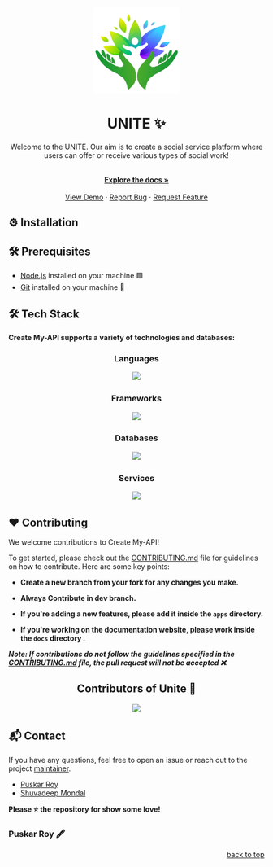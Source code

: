 <a name="readme-top"></a>

<br />
<div align="center">
  <a href="https://github.com/Bug-Bust3rs/UNITE">
    <img src="./docs/Unite__Logo.png" alt="Logo" width="170" height="170">
    
  </a>

  <h1 align="center">UNITE ✨</h1> 
 
  <p align="center">
    Welcome to the UNITE. Our aim is to create a social service platform where users can offer or receive various types of social work!
    </p>

  <br />
    <a href="https://github.com/Bug-Bust3rs/UNITE"><strong>Explore the docs »</strong></a>
    <br />
    <br />
    <a href="https://github.com/Bug-Bust3rs/UNITE">View Demo</a>
    ·
    <a href="https://github.com/Bug-Bust3rs/UNITE/issues">Report Bug</a>
    ·
    <a href="https://github.com/Bug-Bust3rs/UNITE/issues">Request Feature</a>

  </p>
</div>

## ⚙️ Installation


## 🛠️ Prerequisites

- [Node.js](https://nodejs.org/) installed on your machine 🟩
- [Git](https://git-scm.com/) installed on your machine 🐙

## 🛠️ Tech Stack

**Create My-API supports a variety of technologies and databases:**

<div align="center">

### Languages

<img src="https://skillicons.dev/icons?i=javascript,typescript&theme=dark" />

### Frameworks

<img src="https://skillicons.dev/icons?i=nextjs,tailwindcss,nodejs,express,nestjs&theme=dark" />

### Databases

<img src="https://skillicons.dev/icons?i=mongodb,postgresql&theme=dark" />

### Services

<img src="https://skillicons.dev/icons?i=npm,vercel,prisma&theme=dark" />

</div>

## ❤️ Contributing

We welcome contributions to Create My-API!

To get started, please check out the [CONTRIBUTING.md](./CONTRIBUTING.md) file for guidelines on how to contribute. Here are some key points:

- **Create a new branch from your fork for any changes you make.**

- **Always Contribute in dev branch.**

- **If you're adding a new features, please add it inside the `apps` directory.**

- **If you're working on the documentation website, please work inside the `docs` directory _._**

**_Note: If contributions do not follow the guidelines specified in the [CONTRIBUTING.md](./CONTRIBUTING.md) file, the pull request will not be accepted ❌._**

<h2 align = "center">Contributors of Unite 🚀</h2>
<div align = "center">
<a href="https://github.com/Bug-Bust3rs/UNITE/graphs/contributors">
  <img src="https://contrib.rocks/image?repo=Bug-Bust3rs/UNITE" />
</a>
</div>

## 📬 Contact

If you have any questions, feel free to open an issue or reach out to the project [maintainer](https://www.linkedin.com/in/puskar-roy/).

- [Puskar Roy](https://github.com/Puskar-Roy) 
- [Shuvadeep Mondal](https://github.com/shuvadeepmondal)


**Please ⭐ the repository for show some love!**

### Puskar Roy 🖋️

<div align="right">
  <a href="#readme-top">back to top</a>
</div>
